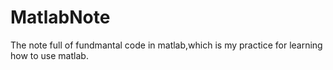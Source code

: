 # MatlabNote
The note full of fundmantal code in matlab,which is my practice for learning how to use matlab.
